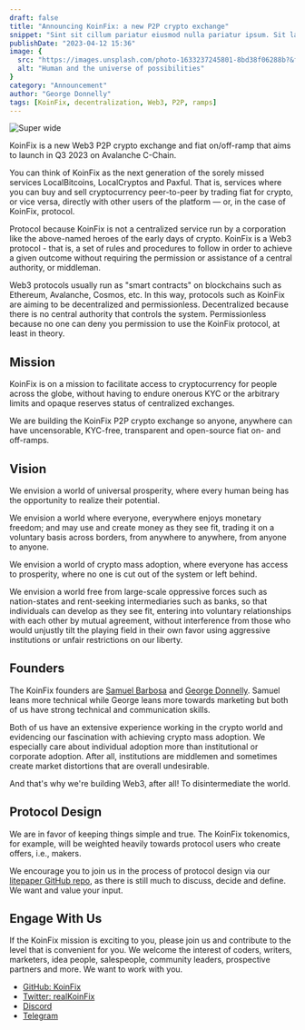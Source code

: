 ```yaml
---
draft: false
title: "Announcing KoinFix: a new P2P crypto exchange"
snippet: "Sint sit cillum pariatur eiusmod nulla pariatur ipsum. Sit laborum anim qui mollit tempor pariatur nisi minim dolor. Aliquip et adipisicing sit sit fugiat"
publishDate: "2023-04-12 15:36"
image: {
  src: "https://images.unsplash.com/photo-1633237245801-8bd38f06288b?&fit=crop&w=430&h=240",
  alt: "Human and the universe of possibilities"
}
category: "Announcement"
author: "George Donnelly"
tags: [KoinFix, decentralization, Web3, P2P, ramps]
---
```


![Super wide](https://images.unsplash.com/photo-1633237245801-8bd38f06288b?crop=entropy&cs=tinysrgb&fit=max&fm=jpg&ixid=MnwxfDB8MXxyYW5kb218MHx8fHx8fHx8MTY2MDc4MTk3Mw&ixlib=rb-1.2.1&q=80&utm_campaign=api-credit&utm_medium=referral&utm_source=unsplash_source&w=1080)

KoinFix is a new Web3 P2P crypto exchange and fiat on/off-ramp that aims to launch in Q3 2023 on Avalanche C-Chain.

You can think of KoinFix as the next generation of the sorely missed services LocalBitcoins, LocalCryptos and Paxful. That is, services where you can buy and sell cryptocurrency peer-to-peer by trading fiat for crypto, or vice versa, directly with other users of the platform — or, in the case of KoinFix, protocol.

Protocol because KoinFix is not a centralized service run by a corporation like the above-named heroes of the early days of crypto. KoinFix is a Web3 protocol - that is, a set of rules and procedures to follow in order to achieve a given outcome without requiring the permission or assistance of a central authority, or middleman. 

Web3 protocols usually run as "smart contracts" on blockchains such as Ethereum, Avalanche, Cosmos, etc. In this way, protocols such as KoinFix are aiming to be decentralized and permissionless. Decentralized because there is no central authority that controls the system. Permissionless because no one can deny you permission to use the KoinFix protocol, at least in theory.

## Mission

KoinFix is on a mission to facilitate access to cryptocurrency for people across the globe, without having to endure onerous KYC or the arbitrary limits and opaque reserves status of centralized exchanges.

We are building the KoinFix P2P crypto exchange so anyone, anywhere can have uncensorable, KYC-free, transparent and open-source fiat on- and off-ramps.

## Vision

We envision a world of universal prosperity, where every human being has the opportunity to realize their potential.

We envision a world where everyone, everywhere enjoys monetary freedom; and may use and create money as they see fit, trading it on a voluntary basis across borders, from anywhere to anywhere, from anyone to anyone.

We envision a world of crypto mass adoption, where everyone has access to prosperity, where no one is cut out of the system or left behind.

We envision a world free from large-scale oppressive forces such as nation-states and rent-seeking intermediaries such as banks, so that individuals can develop as they see fit, entering into voluntary relationships with each other by mutual agreement, without interference from those who would unjustly tilt the playing field in their own favor using aggressive institutions or unfair restrictions on our liberty.

## Founders

The KoinFix founders are [Samuel Barbosa](https://twitter.com/desamtralized) and [George Donnelly](https://georgedonnelly.com/about/). Samuel leans more technical while George leans more towards marketing but both of us have strong technical and communication skills.

Both of us have an extensive experience working in the crypto world and evidencing our fascination with achieving crypto mass adoption. We especially care about individual adoption more than institutional or corporate adoption. After all, institutions are middlemen and sometimes create market distortions that are overall undesirable.

And that's why we're building Web3, after all! To disintermediate the world.

## Protocol Design

We are in favor of keeping things simple and true. The KoinFix tokenomics, for example, will be weighted heavily towards protocol users who create offers, i.e., makers.

We encourage you to join us in the process of protocol design via our [litepaper GitHub repo](https://github.com/KoinFix/litepaper), as there is still much to discuss, decide and define. We want and value your input.

## Engage With Us

If the KoinFix mission is exciting to you, please join us and contribute to the level that is convenient for you. We welcome the interest of coders, writers, marketers, idea people, salespeople, community leaders, prospective partners and more. We want to work with you.

- [GitHub: KoinFix](https://github.com/KoinFix)
- [Twitter: realKoinFix](https://twitter.com/realKoinFix)
- [Discord](https://discord.gg/vR8qvPUyN9)
- [Telegram](https://t.me/RealKoinFix)